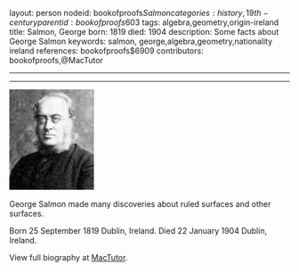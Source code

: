 layout: person
nodeid: bookofproofs$Salmon
categories: history,19th-century
parentid: bookofproofs$603
tags: algebra,geometry,origin-ireland
title: Salmon, George
born: 1819
died: 1904
description: Some facts about George Salmon
keywords: salmon, george,algebra,geometry,nationality ireland
references: bookofproofs$6909
contributors: bookofproofs,@MacTutor

---


---

![Salmon.jpg](https://github.com/bookofproofs/bookofproofs.github.io/blob/main/_sources/_assets/images/portraits/Salmon.jpg?raw=true)

George Salmon made many discoveries about ruled surfaces and other surfaces.

Born 25 September 1819 Dublin, Ireland. Died 22 January 1904 Dublin, Ireland.


View full biography at [MacTutor](https://mathshistory.st-andrews.ac.uk/Biographies/Salmon/).